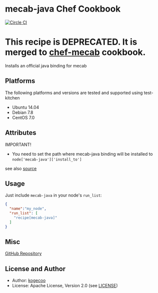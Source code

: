 mecab-java Chef Cookbook
=======================

[![Circle CI](https://circleci.com/gh/kogecoo/chef-mecab-java.svg?style=svg)](https://circleci.com/gh/kogecoo/chef-mecab-java)

# This recipe is DEPRECATED. It is merged to [chef-mecab](https://circleci.com/gh/kogecoo/chef-mecab) cookbook.

 Installs an official java binding for mecab

Platforms
---------
The following platforms and versions are tested and supported using test-kitchen
* Ubuntu 14.04
* Debian 7.8
* CentOS 7.0

Attributes
-----
IMPORTANT!
* You need to set the path where mecab-java binding will be installed to `node['mecab-java']['install_to']`

see also [source](attributes/default.rb)

Usage
-----
Just include `mecab-java` in your node's `run_list`:

```json
{
  "name":"my_node",
  "run_list": [
    "recipe[mecab-java]"
  ]
}
```

Misc
----
[GitHub Repository](http://github.com/kogecoo/chef-mecab-java)

License and Author
-------------------
- Author: [kogecoo](http://github.com/kogecoo)
- License: Apache License, Version 2.0 (see [LICENSE](LICENSE))
